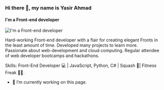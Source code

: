 ### Hi there 👋, my name is Yasir Ahmad
#### I'm a Front-end developer
![I'm a Front-end developer](https://arturssmirnovs.github.io/github-profile-readme-generator/images/banner.png)

Hard-working Front-end developer with a flair for creating elegant Fronts in the least amount of time. Developed many projects to learn more. Passionate about web-development and cloud computing. Regular attendee of web developer bootcamps and hackathons.

Skills: Front-End Developer 💻 | JavaScript, Python, C# | Squash 🎾| Fitness Freak 🤸‍♀️.

- 🔭 I’m currently working on this page. 




